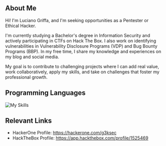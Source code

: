 ## About Me

Hi! I'm Luciano Griffa, and I'm seeking opportunities as a Pentester or Ethical Hacker.

I'm currently studying a Bachelor's degree in Information Security and actively participating in CTFs on Hack The Box. I also work on identifying vulnerabilities in Vulnerability Disclosure Programs (VDP) and Bug Bounty Programs (BBP). In my free time, I share my knowledge and experiences on my blog and social media.

My goal is to contribute to challenging projects where I can add real value, work collaboratively, apply my skills, and take on challenges that foster my professional growth.

## Programming Languages
![My Skills](https://skillicons.dev/icons?i=js,python,bash&theme=dark)

<!--
## Stats
![Stats](http://github-profile-summary-cards.vercel.app/api/cards/profile-details?username=lucianogriffa&theme=gruvbox)
-->

## Relevant Links
- HackerOne Profile: https://hackerone.com/g3ksec
- HackTheBox Profile: https://app.hackthebox.com/profile/1525469


<!--
## TryHackMeBadge
<img src="https://tryhackme-badges.s3.amazonaws.com/G3kSec.png" alt="Your Image Badge" />
